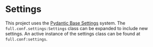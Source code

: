 # Settings

This project uses the [Pydantic Base Settings](https://docs.pydantic.dev/usage/settings/) system. The `full.conf.settings:Settings` class can be expanded to include new settings. An active instance of the settings class can be found at `full.conf:settings`.
